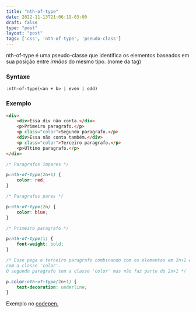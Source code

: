 ```yaml
---
title: "nth-of-type"
date: 2022-11-13T21:06:19-03:00
draft: false
type: "post"
layout: "post"
tags: ['css', 'nth-of-type', 'pseudo-class']
---
```


nth-of-type é uma pseudo-classe que identifica os elementos baseados em sua posição entre *irmãos* do mesmo tipo. (nome da tag)

### Syntaxe

`:nth-of-type(<an + b> | even | odd)`

### Exemplo

```html
<div>
    <div>Essa div não conta.</div>
    <p>Primeiro paragrafo.</p>
    <p class="color">Segundo paragrafo.</p>
    <div>Essa não conta também.</div>
    <p class="color">Terceiro paragrafo.</p>
    <p>Ultimo paragrafo.</p>
</div>
```

```css
/* Paragrafos ímpares */

p:nth-of-type(2n+1) {
    color: red;
}

/* Paragrafos pares */

p:nth-of-type(2n) {
    color: blue;
}

/* Primeiro paragrafo */

p:nth-of-type(1) { 
    font-weight: bold;
}

/* Esse pega o terceiro paragrafo combinando com os elementos em 2n+1 e
com a classe 'color'.
O segundo paragrafo tem a classe 'color' mas não faz parte do 2n+1 */

p.color:nth-of-type(2n+1) {
    text-decoration: underline;
}
```

Exemplo no [codepen.](https://codepen.io/frrrnd/pen/MWXoazw)